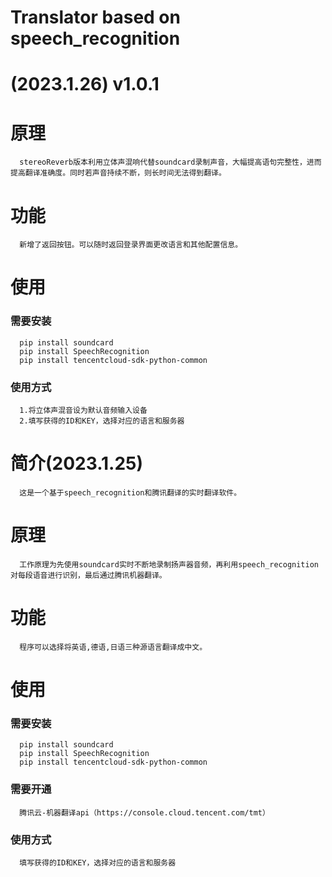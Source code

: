 # Translator based on speech_recognition
# (2023.1.26) v1.0.1
# 原理
      stereoReverb版本利用立体声混响代替soundcard录制声音，大幅提高语句完整性，进而提高翻译准确度。同时若声音持续不断，则长时间无法得到翻译。
# 功能
      新增了返回按钮。可以随时返回登录界面更改语言和其他配置信息。
# 使用
### 需要安装
      pip install soundcard
      pip install SpeechRecognition
      pip install tencentcloud-sdk-python-common
### 使用方式
      1.将立体声混音设为默认音频输入设备
      2.填写获得的ID和KEY，选择对应的语言和服务器

      
# 简介(2023.1.25)
      这是一个基于speech_recognition和腾讯翻译的实时翻译软件。
# 原理
      工作原理为先使用soundcard实时不断地录制扬声器音频，再利用speech_recognition对每段语音进行识别，最后通过腾讯机器翻译。
# 功能
      程序可以选择将英语,德语,日语三种源语言翻译成中文。
# 使用
### 需要安装
      pip install soundcard
      pip install SpeechRecognition
      pip install tencentcloud-sdk-python-common
### 需要开通
      腾讯云-机器翻译api（https://console.cloud.tencent.com/tmt）
### 使用方式
      填写获得的ID和KEY，选择对应的语言和服务器


